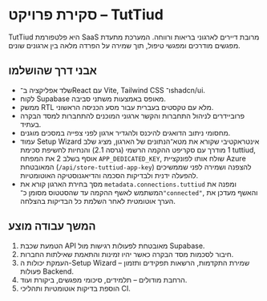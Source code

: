 # סקירת פרויקט – TutTiud

TutTiud היא פלטפורמת SaaS מרובת דיירים לארגוני בריאות ורווחה. המערכת מתעדת מפגשים מודרכים ומפגשי טיפול, תוך שמירה על הפרדה מלאה בין ארגונים שונים.

## אבני דרך שהושלמו

- שלד אפליקציה ב־React עם Vite, Tailwind CSS ו־shadcn/ui.
- לקוח Supabase מאופס באמצעות משתני סביבה.
- ממשק RTL מלא עם טקסטים בעברית עבור מסע הכניסה הראשוני.
- פרוביידרים לניהול התחברות והקשר ארגוני המוכנים להתחברות למסד הבקרה בעתיד.
- מחסומי ניתוב הדואגים להיכנס ולהגדיר ארגון לפני צפייה במסכים מוגנים.
- עמוד Setup Wizard אינטראקטיבי שקורא את מטא־הנתונים של הארגון, מציג שלב 1 מודרך עם סקריפט ההקמה הרשמי (גרסה 2.1) והנחיות לחשיפת סכימת tuttiud, אוסף בשלב 2 את המפתח `APP_DEDICATED_KEY`, שולח אותו לפונקציית Azure המאובטחת (`/api/store-tuttiud-app-key`) להצפנה ושמירה לפני שממשיכים להפעלה ידנית ולבדיקות הסכמה והדיאגנוסטיקה האוטומטיות.
- מסך בחירת הארגון קורא את `metadata.connections.tuttiud` ומפנה את המשתמש לאשף ההקמה עד שהסטטוס מסומן כ־`"connected"`, והאשף מעדכן את הערך אוטומטית לאחר השלמת כל הבדיקות בהצלחה.

## המשך עבודה מוצע

1. הטמעת שכבת API מאובטחת לפעולות רגישות מול Supabase.
2. חיבור לסכמות מסד הבקרה כאשר יהיו זמינות והתאמת שאילתות החברות.
3. העמקת יכולות ה-Setup Wizard – שמירת התקדמות, הרשאות תפקידים ותזמון פעולות Backend.
4. הרחבת מודולים – תלמידים, סיכומי מפגשים, ביקורת ועוד.
5. הוספת בדיקות אוטומטיות ותהליכי CI.
